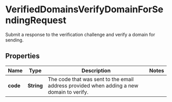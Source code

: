 

# VerifiedDomainsVerifyDomainForSendingRequest

Submit a response to the verification challenge and verify a domain for sending.

## Properties

| Name | Type | Description | Notes |
|------------ | ------------- | ------------- | -------------|
|**code** | **String** | The code that was sent to the email address provided when adding a new domain to verify. |  |



